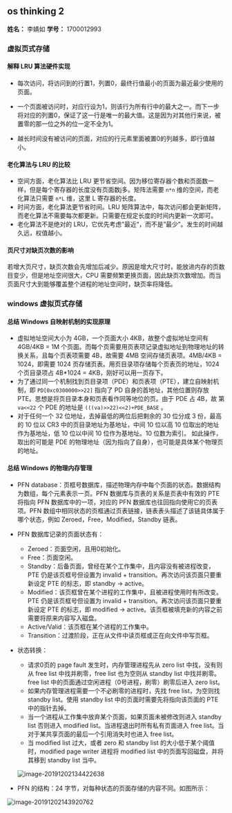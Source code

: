 ## os thinking 2

**姓名：** 李婧如		**学号：** 1700012993

### 虚拟页式存储

#### 解释 LRU 算法硬件实现

- 每次访问，将访问到的行置1，列置0，最终行值最小的页面为最近最少使用的页面。

- 一个页面被访问时，对应行设为1，则该行为所有行中的最大之一。而下一步将对应的列置0，保证了这一行是唯一的最大值。这是因为对其他行来说，被置零的那一位之外的位一定不全为1。
- 越长时间没有被访问的页面，对应的行元素里面被置0的列越多，即行值越小。

#### 老化算法与 LRU 的比较

- 空间方面，老化算法比 LRU 更节省空间。因为移位寄存器个数和页面数一样，但是每个寄存器的长度没有页面数j多。矩阵法需要 `n*n` 维的空间，而老化算法只需要 `n*L` 维，这里 L 寄存器的长度。
- 时间方面，老化算法更节省时间。LRU 矩阵算法中，每次访问都会更新矩阵，而老化算法不需要每次都更新。只需要在规定长度的时间内更新一次即可。
- 老化算法不是绝对的 LRU，它优先考虑”最近“，而不是”最少”。发生的时间越久远，权值越小。

#### 页尺寸对缺页次数的影响

若增大页尺寸，缺页次数会先增加后减少。原因是增大尺寸时，能放进内存的页数目变少，但是地址空间很大，CPU 需要频繁更换页面，因此缺页次数增加。而当页面尺寸大到能够覆盖整个进程的地址空间时，缺页率将降低。

### windows 虚拟页式存储

#### 总结 Windows 自映射机制的实现原理

- 虚拟地址空间大小为 4GB，一个页面大小 4KB，故整个虚拟地址空间有 4GB/4KB = 1M 个页面。而每个页需要用页表项记录虚拟地址到物理地址的转换关系，且每个页表项需要 4B，故需要 4MB 空间存储页表项。4MB/4KB = 1024，即需要 1024  页存储页表。用页目录项存储每个页表页的地址，1024 个页目录项占 4B*1024 = 4KB，刚好可以用一页存下。
- 为了通过同一个机制找到页目录项（PDE）和页表项（PTE），建立自映射机制，即 `PD[0xc0300000>>22]` 指向了 PD 自身的首地址，其他位置则存放 PTE。思想是将页目录本身和页表看作同等地位的页。由于 PDE 占 4B，故 第 `va<<22` 个 PDE 的地址是 `(((va)>>22)<<2)+PDE_BASE` 。
- 对于任何一个 32 位地址，去掉最低的两位后把剩余的 30 位分成 3 份，最高的 10 位以 CR3 中的页目录地址为基地址，中间 10 位以高 10 位取出的地址作为基地址，低 10 位以中间 10 位作为基地址。10 位数为索引。 如此操作，取出的可能是 PDE 的物理地址（因为指向了自身），也可能是具体某个物理页的地址。

#### 总结 Windows 的物理内存管理

- PFN database：页框号数据库，描述物理内存中每个页面的状态。数据结构为数组，每个元素表示一页。PFN 数据库与页表的关系是页表中有效的 PTE 将指向 PFN 数据库中的一项，对应的 PFN 数据库也往回指向使用它的页表项。PFN 数组中相同状态的页框通过页表链接，链表表头描述了该链具体属于哪个状态，例如 Zeroed，Free，Modified，Standby 链表。

- PFN 数据库记录的页面状态有：

  - Zeroed：页面空闲，且用0初始化。
  - Free：页面空闲。
  - Standby：后备页面，曾经在某个工作集中，且内容没有被进程改变，PTE 仍是该页框号但设置为 invalid + transition。再次访问该页面只要重新设定 PTE 的标志，即 standby $\to$ active。
  - Modified：该页框曾在某个进程的工作集中，且被进程使用时有所改变。PTE 仍是该页框号但设置为 invalid + transition。再次访问该页面只要重新设定 PTE 的标志，即 modified $\to$ active。该页框被填充新的内容之前需要将原来内容写入磁盘。
  - Active/Valid：该页框在某个进程的工作集中。
  - Transition：过渡阶段，正在从文件中读页框或正在向文件中写页框。

- 状态转换：

  - 请求0页的 page fault 发生时，内存管理进程先从 zero list 中找，没有则从 free list 中找并刷零，free list 也为空则从 standby list 中找并刷零。free list 中的页面通过空闲进程（0号进程，刷零）刷零后进入 zero list。
  - 如果内存管理进程需要一个不必刷零的进程时，先找 free list，为空则找 standby list。使用 standby list 中的页面时需要先将指向该页面的 PTE 中的指针去掉。
  - 当一个进程从工作集中放弃某个页面，如果页面未被修改则进入 standby list 否则进入 modified list。当进程退出时所有私有页面进入 free list。当对于某共享页面的最后一个引用消失时也进入 free list。
  - 当 modified list 过大，或者 zero 和 standby list 的大小低于某个阈值时，modified page writer 进程将 modified list 中的页面写回磁盘，并将其移到 standby list 当中。

  ![image-20191202134422638](C:\Users\17000\AppData\Roaming\Typora\typora-user-images\image-20191202134422638.png)

- PFN 的结构：24 字节，对每种状态的页面存储的内容不同。如图所示：

![image-20191202143920762](C:\Users\17000\AppData\Roaming\Typora\typora-user-images\image-20191202143920762.png)